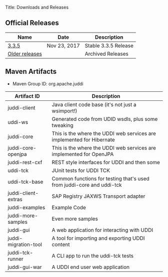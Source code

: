 Title: Downloads and Releases

## Official Releases

| Name 																| Date  		| Description  			|
| ---				| --- | --- |										
| [3.3.5](http://www.apache.org/dyn/closer.cgi/juddi/juddi/3.3.5/)  | Nov 23, 2017   | Stable 3.3.5 Release  |		| 
| [Older releases](http://archive.apache.org/dist/juddi/)		    | 			  	| Archived Releases  	|


## Maven Artifacts

 - Maven Group ID: org.apache.juddi

| Artifact ID		| Description	|
| ---				| ---			|
| juddi-client 		| Java client code base (it's not just a wsimport!)							| 
| uddi-ws			| Generated code from UDID wsdls, plus some tweaking						| 
| juddi-core 		| This is the where the UDDI web services are implemented for Hibernate		| 
| juddi-core-openjpa	| This is the where the UDDI web services are implemented for OpenJPA	| 
| juddi-rest-cxf		| REST style interfaces for UDDI and then some							| 
| uddi-tck			| JUnit tests for UDDI TCK													| 
| uddi-tck-base		| Common functions for testing that's used from juddi-core and uddi-tck		| 
| juddi-client-extras| SAP Registry JAXWS Transport adapter										| 
| juddi-examples		| Example Code															| 
| juddi-more-samples	| Even more samples														| 
| juddi-gui			| A web application for interacting with UDDI								| 
| juddi-migration-tool	| A tool for importing and exporting UDDI content						| 
| juddi-tck-runner	| A CLI app to run the uddi-tck tests										| 
| juddi-gui-war		| A UDDI end user web application											| 
